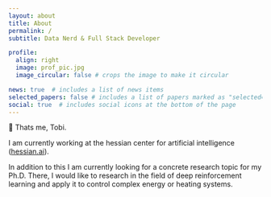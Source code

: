 ```yaml
---
layout: about
title: About
permalink: /
subtitle: Data Nerd & Full Stack Developer

profile:
  align: right
  image: prof_pic.jpg
  image_circular: false # crops the image to make it circular

news: true  # includes a list of news items
selected_papers: false # includes a list of papers marked as "selected={true}"
social: true  # includes social icons at the bottom of the page
---
```


👋 Thats me, Tobi.

I am currently working at the hessian center for artificial intelligence ([hessian.ai](https://hessian.ai/)).

In addition to this I am currently looking for a concrete research topic for my Ph.D. There, I would like to research in the field of deep reinforcement learning and apply it to control complex energy or heating systems.
